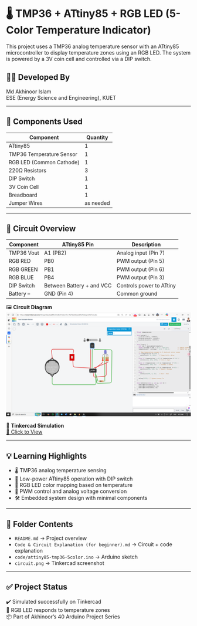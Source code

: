 # 🌡️ TMP36 + ATtiny85 + RGB LED (5-Color Temperature Indicator)

This project uses a TMP36 analog temperature sensor with an ATtiny85 microcontroller to display temperature zones using an RGB LED. The system is powered by a 3V coin cell and controlled via a DIP switch.

## 👨‍🎓 Developed By  
Md Akhinoor Islam  
ESE (Energy Science and Engineering), KUET

---

## 🔧 Components Used

| Component         | Quantity |
|-------------------|----------|
| ATtiny85           | 1        |
| TMP36 Temperature Sensor | 1  |
| RGB LED (Common Cathode) | 1 |
| 220Ω Resistors     | 3        |
| DIP Switch         | 1        |
| 3V Coin Cell       | 1        |
| Breadboard         | 1        |
| Jumper Wires       | as needed |

---

## 🔌 Circuit Overview

| Component     | ATtiny85 Pin | Description                        |
|---------------|--------------|------------------------------------|
| TMP36 Vout    | A1 (PB2)     | Analog input (Pin 7)               |
| RGB RED       | PB0          | PWM output (Pin 5)                 |
| RGB GREEN     | PB1          | PWM output (Pin 6)                 |
| RGB BLUE      | PB4          | PWM output (Pin 3)                 |
| DIP Switch    | Between Battery + and VCC | Controls power to ATtiny |
| Battery –     | GND (Pin 4)  | Common ground                      |

🖼️ **Circuit Diagram**  
![circuit](circuit.png)

🔗 **Tinkercad Simulation**  
[🔗 Click to View](https://www.tinkercad.com/things/f2qvmq6RtU3-14-attiny-tmp36-rgb)

---

## 💡 Learning Highlights

- 🌡️ TMP36 analog temperature sensing  
- 🔋 Low-power ATtiny85 operation with DIP switch  
- 🌈 RGB LED color mapping based on temperature  
- 🧠 PWM control and analog voltage conversion  
- 🛠️ Embedded system design with minimal components

---

## 📂 Folder Contents

- `README.md` → Project overview  
- `Code & Circuit Explanation (for beginner).md` → Circuit + code explanation  
- `code/attiny85-tmp36-5color.ino` → Arduino sketch  
- `circuit.png` → Tinkercad screenshot

---

## ✅ Project Status

✔️ Simulated successfully on Tinkercad  
🌈 RGB LED responds to temperature zones  
📦 Part of Akhinoor’s 40 Arduino Project Series
